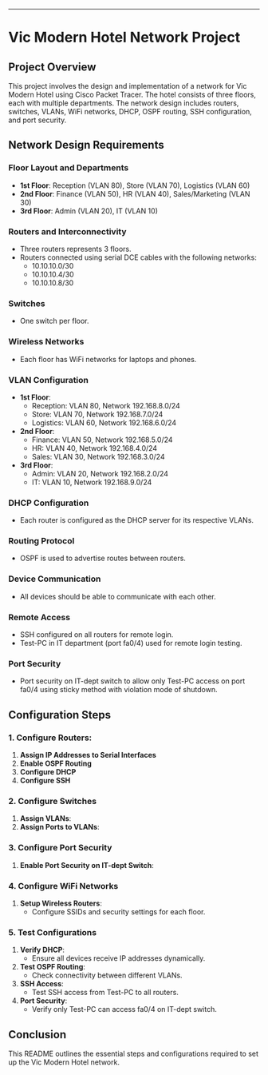 ---
# Vic Modern Hotel Network Project

## Project Overview

This project involves the design and implementation of a network for Vic Modern Hotel using Cisco Packet Tracer. 
The hotel consists of three floors, each with multiple departments. 
The network design includes routers, switches, VLANs, WiFi networks, DHCP, OSPF routing, SSH configuration, and port security.

## Network Design Requirements

### Floor Layout and Departments
- **1st Floor**: Reception (VLAN 80), Store (VLAN 70), Logistics (VLAN 60)
- **2nd Floor**: Finance (VLAN 50), HR (VLAN 40), Sales/Marketing (VLAN 30)
- **3rd Floor**: Admin (VLAN 20), IT (VLAN 10)

### Routers and Interconnectivity
- Three routers represents 3 floors. 
- Routers connected using serial DCE cables with the following networks:
  - 10.10.10.0/30
  - 10.10.10.4/30
  - 10.10.10.8/30

### Switches
- One switch per floor.

### Wireless Networks
- Each floor has WiFi networks for laptops and phones.

### VLAN Configuration
- **1st Floor**:
  - Reception: VLAN 80, Network 192.168.8.0/24
  - Store: VLAN 70, Network 192.168.7.0/24
  - Logistics: VLAN 60, Network 192.168.6.0/24
- **2nd Floor**:
  - Finance: VLAN 50, Network 192.168.5.0/24
  - HR: VLAN 40, Network 192.168.4.0/24
  - Sales: VLAN 30, Network 192.168.3.0/24
- **3rd Floor**:
  - Admin: VLAN 20, Network 192.168.2.0/24
  - IT: VLAN 10, Network 192.168.9.0/24

### DHCP Configuration
- Each router is configured as the DHCP server for its respective VLANs.

### Routing Protocol
- OSPF is used to advertise routes between routers.

### Device Communication
- All devices should be able to communicate with each other.

### Remote Access
- SSH configured on all routers for remote login.
- Test-PC in IT department (port fa0/4) used for remote login testing.

### Port Security
- Port security on IT-dept switch to allow only Test-PC access on port fa0/4 using sticky method with violation mode of shutdown.

## Configuration Steps

### 1. Configure Routers:
1. **Assign IP Addresses to Serial Interfaces**
2. **Enable OSPF Routing**
3. **Configure DHCP**
4. **Configure SSH**

### 2. Configure Switches
1. **Assign VLANs**:
2. **Assign Ports to VLANs**: 

### 3. Configure Port Security
1. **Enable Port Security on IT-dept Switch**:

### 4. Configure WiFi Networks
1. **Setup Wireless Routers**:
    - Configure SSIDs and security settings for each floor.

### 5. Test Configurations
1. **Verify DHCP**:
    - Ensure all devices receive IP addresses dynamically.
2. **Test OSPF Routing**:
    - Check connectivity between different VLANs.
3. **SSH Access**:
    - Test SSH access from Test-PC to all routers.
4. **Port Security**:
    - Verify only Test-PC can access fa0/4 on IT-dept switch.

## Conclusion
This README outlines the essential steps and configurations required to set up the Vic Modern Hotel network.
